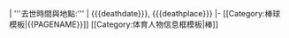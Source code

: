 | '''去世時間與地點:'''
| {{{deathdate}}}, {{{deathplace}}}
|-<noinclude>
[[Category:棒球模板|{{PAGENAME}}]]
[[Category:体育人物信息框模板|棒]]
</noinclude>